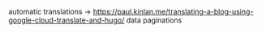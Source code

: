 automatic translations -> https://paul.kinlan.me/translating-a-blog-using-google-cloud-translate-and-hugo/
data paginations